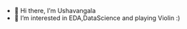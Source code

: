 - 👋 Hi there, I’m Ushavangala
- 👀 I’m interested in EDA,DataScience and playing Violin :)


<!---
Ushavangala/Ushavangala is a ✨ special ✨ repository because its `README.md` (this file) appears on your GitHub profile.
You can click the Preview link to take a look at your changes.
--->
